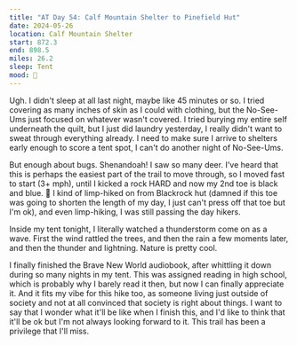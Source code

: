 ```yaml
---
title: "AT Day 54: Calf Mountain Shelter to Pinefield Hut"
date: 2024-05-26
location: Calf Mountain Shelter
start: 872.3
end: 898.5
miles: 26.2
sleep: Tent
mood: 🙂
---
```

Ugh. I didn't sleep at all last night, maybe like 45 minutes or so. I tried covering as many inches of skin as I could with clothing, but the No-See-Ums just focused on whatever wasn't covered. I tried burying my entire self underneath the quilt, but I just did laundry yesterday, I really didn't want to sweat through everything already. I need to make sure I arrive to shelters early enough to score a tent spot, I can't do another night of No-See-Ums.

But enough about bugs. Shenandoah! I saw so many deer. I've heard that this is perhaps the easiest part of the trail to move through, so I moved fast to start (3+ mph), until I kicked a rock HARD and now my 2nd toe is black and blue. 🤬 I kind of limp-hiked on from Blackrock hut (damned if this toe was going to shorten the length of my day, I just can't press off that toe but I'm ok), and even limp-hiking, I was still passing the day hikers.

Inside my tent tonight, I literally watched a thunderstorm come on as a wave. First the wind rattled the trees, and then the rain a few moments later, and then the thunder and lightning. Nature is pretty cool.

I finally finished the Brave New World audiobook, after whittling it down during so many nights in my tent. This was assigned reading in high school, which is probably why I barely read it then, but now I can finally appreciate it. And it fits my vibe for this hike too, as someone living just outside of society and not at all convinced that society is right about things. I want to say that I wonder what it'll be like when I finish this, and I'd like to think that it'll be ok but I'm not always looking forward to it. This trail has been a privilege that I'll miss.
